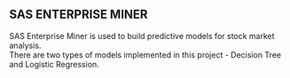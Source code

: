 ## SAS ENTERPRISE MINER
SAS Enterprise Miner is used to build predictive models for stock market analysis. <br/>
There are two types of models implemented in this project - Decision Tree and Logistic Regression.
